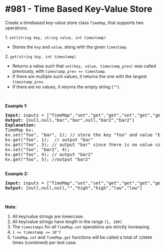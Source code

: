 # \#981 - Time Based Key-Value Store
<p>Create a timebased key-value store class&nbsp;<code>TimeMap</code>, that supports two operations.</p>

<p>1. <code>set(string key, string value, int timestamp)</code></p>

<ul>
	<li>Stores the <code>key</code> and <code>value</code>, along with the given <code>timestamp</code>.</li>
</ul>

<p>2. <code>get(string key, int timestamp)</code></p>

<ul>
	<li>Returns a value such that <code>set(key, value, timestamp_prev)</code> was called previously, with <code>timestamp_prev &lt;= timestamp</code>.</li>
	<li>If there are multiple such values, it returns the one with the largest <code>timestamp_prev</code>.</li>
	<li>If there are no values, it returns the empty string (<code>&quot;&quot;</code>).</li>
</ul>

<p>&nbsp;</p>

<div>
<p><strong>Example 1:</strong></p>

<pre>
<strong>Input: </strong>inputs = <span id="example-input-1-1">[&quot;TimeMap&quot;,&quot;set&quot;,&quot;get&quot;,&quot;get&quot;,&quot;set&quot;,&quot;get&quot;,&quot;get&quot;]</span>, inputs = <span id="example-input-1-2">[[],[&quot;foo&quot;,&quot;bar&quot;,1],[&quot;foo&quot;,1],[&quot;foo&quot;,3],[&quot;foo&quot;,&quot;bar2&quot;,4],[&quot;foo&quot;,4],[&quot;foo&quot;,5]]</span>
<strong>Output: </strong><span id="example-output-1">[null,null,&quot;bar&quot;,&quot;bar&quot;,null,&quot;bar2&quot;,&quot;bar2&quot;]</span>
<strong>Explanation: </strong><span id="example-output-1">&nbsp; 
TimeMap kv; &nbsp; 
kv.set(&quot;foo&quot;, &quot;bar&quot;, 1); // store the key &quot;foo&quot; and value &quot;bar&quot; along with timestamp = 1 &nbsp; 
kv.get(&quot;foo&quot;, 1);  // output &quot;bar&quot; &nbsp; 
kv.get(&quot;foo&quot;, 3); // output &quot;bar&quot; since there is no value corresponding to foo at timestamp 3 and timestamp 2, then the only value is at timestamp 1 ie &quot;bar&quot; &nbsp; 
kv.set(&quot;foo&quot;, &quot;bar2&quot;, 4); &nbsp; 
kv.get(&quot;foo&quot;, 4); // output &quot;bar2&quot; &nbsp; 
kv.get(&quot;foo&quot;, 5); //output &quot;bar2&quot; &nbsp; 
</span>
</pre>

<div>
<p><strong>Example 2:</strong></p>

<pre>
<strong>Input: </strong>inputs = <span id="example-input-2-1">[&quot;TimeMap&quot;,&quot;set&quot;,&quot;set&quot;,&quot;get&quot;,&quot;get&quot;,&quot;get&quot;,&quot;get&quot;,&quot;get&quot;]</span>, inputs = <span id="example-input-2-2">[[],[&quot;love&quot;,&quot;high&quot;,10],[&quot;love&quot;,&quot;low&quot;,20],[&quot;love&quot;,5],[&quot;love&quot;,10],[&quot;love&quot;,15],[&quot;love&quot;,20],[&quot;love&quot;,25]]</span>
<strong>Output: </strong><span id="example-output-2">[null,null,null,&quot;&quot;,&quot;high&quot;,&quot;high&quot;,&quot;low&quot;,&quot;low&quot;]</span>
</pre>
</div>
</div>

<p>&nbsp;</p>

<p><strong>Note:</strong></p>

<ol>
	<li>All key/value strings are lowercase.</li>
	<li>All key/value strings have&nbsp;length in the range&nbsp;<code>[1, 100]</code></li>
	<li>The <code>timestamps</code> for all <code>TimeMap.set</code> operations are strictly increasing.</li>
	<li><code>1 &lt;= timestamp &lt;= 10^7</code></li>
	<li><code>TimeMap.set</code> and <code>TimeMap.get</code>&nbsp;functions will be called a total of <code>120000</code> times (combined) per test case.</li>
</ol>
